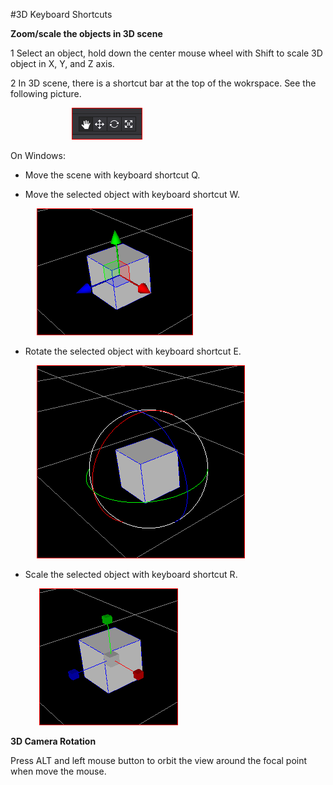 #3D Keyboard Shortcuts 

**Zoom/scale the objects in 3D scene**

1 Select an object, hold down the center mouse wheel  with Shift to scale 3D object in X, Y, and Z axis.   

2 In 3D scene, there is a shortcut bar at the top of the wokrspace. See the following picture. 

&emsp;&emsp;&emsp;&emsp;&emsp;&emsp;&emsp;![image](res_en/image0001.png)
 
On Windows: 

- Move the scene with keyboard shortcut Q.  

- Move the selected object with keyboard shortcut W.   

 &emsp;&emsp;&emsp;![image](res_en/image0002.png) 
 
- Rotate the selected object with keyboard shortcut E. 

 &emsp;&emsp;&emsp;![image](res_en/image0003.png)
 
- Scale the selected object with keyboard shortcut R. 

&emsp;&emsp;&emsp; ![image](res_en/image0004.png)
 
**3D Camera Rotation**

Press ALT and left mouse button to orbit the view around the focal point when move the mouse.  